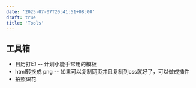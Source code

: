 ```yaml
---
date: '2025-07-07T20:41:51+08:00'
draft: true
title: 'Tools'
---
```


## 工具箱

- 日历打印 -- 计划小能手常用的模板
- html转换成 png -- 如果可以复制网页并且复制到css就好了，可以做成插件
- 拍照识花
